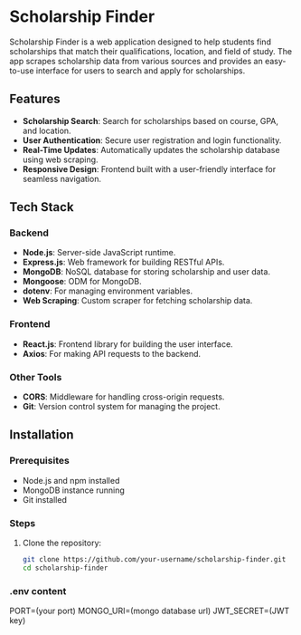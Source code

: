 # Scholarship Finder

Scholarship Finder is a web application designed to help students find scholarships that match their qualifications, location, and field of study. The app scrapes scholarship data from various sources and provides an easy-to-use interface for users to search and apply for scholarships.

## Features

- **Scholarship Search**: Search for scholarships based on course, GPA, and location.
- **User Authentication**: Secure user registration and login functionality.
- **Real-Time Updates**: Automatically updates the scholarship database using web scraping.
- **Responsive Design**: Frontend built with a user-friendly interface for seamless navigation.

## Tech Stack

### Backend
- **Node.js**: Server-side JavaScript runtime.
- **Express.js**: Web framework for building RESTful APIs.
- **MongoDB**: NoSQL database for storing scholarship and user data.
- **Mongoose**: ODM for MongoDB.
- **dotenv**: For managing environment variables.
- **Web Scraping**: Custom scraper for fetching scholarship data.

### Frontend
- **React.js**: Frontend library for building the user interface.
- **Axios**: For making API requests to the backend.

### Other Tools
- **CORS**: Middleware for handling cross-origin requests.
- **Git**: Version control system for managing the project.

## Installation

### Prerequisites
- Node.js and npm installed
- MongoDB instance running
- Git installed

### Steps
1. Clone the repository:
   ```bash
   git clone https://github.com/your-username/scholarship-finder.git
   cd scholarship-finder

### .env content
PORT=(your port)
MONGO_URI=(mongo database url)
JWT_SECRET=(JWT key)

